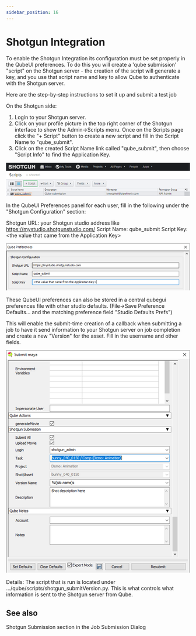 ```yaml
---
sidebar_position: 16 
---
```


# Shotgun Integration
To enable the Shotgun Integration its configuration must be set properly in
the QubeUI preferences.  To do this you will create a 'qube submission'
"script" on the Shotgun server - the creation of the script will generate a key,
and you use that script name and key to allow Qube to authenticate with the
Shotgun server.

Here are the step-by-step instructions to set it up and submit a test job 

On the Shotgun side:
1. Login to your Shotgun server.
2. Click on your profile picture in the top right corner of the Shotgun
interface to show the Admin->Scripts menu. Once on the Scripts page click the
"+ Script" button to create a new script and fill in the Script Name to "qube_submit".
3. Click on the created Script Name link called "qube_submit", then choose
"Script Info" to find the Application Key.


![image](img/5cf91eeeccf7230452a7174a5630380f.png)



In the QubeUI Preferences panel for each user, fill in the following under the
"Shotgun Configuration" section:

Shotgun URL: your Shotgun studio address like https://mystudio.shotgunstudio.com/
Script Name: qube_submit
Script Key: \<the value that came from the Application Key>


![image](img/49b2ce5b4430edb7246a4b319d73f8fa.png)



These QubeUI preferences can also be stored in a central qubegui preferences
file with other studio defaults. (File->Save Preference Defaults... and the
matching preference field "Studio Defaults Prefs")

This will enable the submit-time creation of a callback when submitting a job to
have it send information to your Shotgun server on job completion and create a
new "Version" for the asset. Fill in the username and other fields. 



![image](img/e504dcad371f826ad48f3888615638a8.png)

 

Details: The script that is run is located under .../qube/scripts/shotgun_submitVersion.py.
This is what controls what information is sent to the Shotgun server from Qube.

## See also
Shotgun Submission section in the Job Submission Dialog
